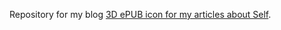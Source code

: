 Repository for my blog [3D ePUB icon for my articles about Self](http://blog.rfox.eu/en/3D_modeling/3D_ePUB_icon_for_my_articles_about_Self.html).